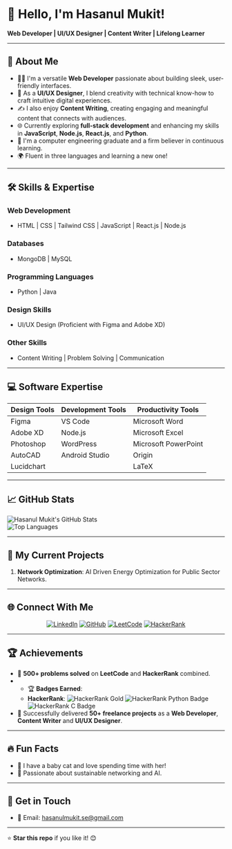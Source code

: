 # 👋 Hello, I'm Hasanul Mukit!  
**Web Developer | UI/UX Designer | Content Writer | Lifelong Learner**

---

## 🌟 About Me  
- 👨‍💻 I'm a versatile **Web Developer** passionate about building sleek, user-friendly interfaces.  
- 🎨 As a **UI/UX Designer**, I blend creativity with technical know-how to craft intuitive digital experiences.  
- ✍️ I also enjoy **Content Writing**, creating engaging and meaningful content that connects with audiences.  
- 🌐 Currently exploring **full-stack development** and enhancing my skills in **JavaScript**, **Node.js**, **React.js**, and **Python**.  
- 📘 I'm a computer engineering graduate and a firm believer in continuous learning.
- 🌍 Fluent in three languages and learning a new one!  


---

## 🛠️ Skills & Expertise  
### **Web Development**  
- HTML | CSS | Tailwind CSS | JavaScript | React.js | Node.js  
### **Databases**  
- MongoDB | MySQL  
### **Programming Languages**  
- Python | Java  
### **Design Skills**  
- UI/UX Design (Proficient with Figma and Adobe XD)  
### **Other Skills**  
- Content Writing | Problem Solving | Communication  

---

## 💻 Software Expertise  
| **Design Tools**   | **Development Tools** | **Productivity Tools**  |  
| ------------------- | --------------------- | ----------------------- |  
| Figma              | VS Code               | Microsoft Word          |  
| Adobe XD           | Node.js               | Microsoft Excel         |  
| Photoshop          | WordPress             | Microsoft PowerPoint    |  
| AutoCAD            | Android Studio        | Origin                  |  
| Lucidchart         |                       | LaTeX                   |  

---

## 📈 GitHub Stats  
![Hasanul Mukit's GitHub Stats](https://github-readme-stats.vercel.app/api?username=hasanulmukit&show_icons=true&theme=radical&hide=issues&count_private=true&include_all_commits=true)  
![Top Languages](https://github-readme-stats.vercel.app/api/top-langs/?username=hasanulmukit&layout=compact&theme=radical)

---

## 🌱 My Current Projects  
1. **Network Optimization**: AI Driven Energy Optimization for Public Sector Networks.  

---

## 🌐 Connect With Me  
<p align="center">
  <a href="https://www.linkedin.com/in/hasanul-mukit-b7a00117b/"><img src="https://img.shields.io/badge/-LinkedIn-blue?style=for-the-badge&logo=Linkedin&logoColor=white" alt="LinkedIn"></a>
  <a href="https://github.com/hasanulmukit"><img src="https://img.shields.io/badge/-GitHub-333?style=for-the-badge&logo=github&logoColor=white" alt="GitHub"></a>
  <a href="https://leetcode.com/u/hmukit/"><img src="https://img.shields.io/badge/-LeetCode-orange?style=for-the-badge&logo=LeetCode&logoColor=white" alt="LeetCode"></a>
  <a href="https://www.hackerrank.com/profile/hmukit_gub"><img src="https://img.shields.io/badge/-HackerRank-green?style=for-the-badge&logo=HackerRank&logoColor=white" alt="HackerRank"></a>
</p>

---

## 🏆 Achievements  
- 🏅 **500+ problems solved** on **LeetCode** and **HackerRank** combined.
- - 🏆 **Badges Earned**:  
  - **HackerRank**: <img src="https://img.shields.io/badge/Problem%20Solving-Gold-yellow?style=flat-square" alt="HackerRank Gold"> <img src="https://img.shields.io/badge/Python-Gold-yellow?style=flat-square" alt="HackerRank Python Badge"> <img src="https://img.shields.io/badge/C-Gold-yellow?style=flat-square" alt="HackerRank C Badge"> 
- 📝 Successfully delivered **50+ freelance projects** as a **Web Developer**, **Content Writer** and **UI/UX Designer**.

---

## 🔥 Fun Facts  
- 🐾 I have a baby cat and love spending time with her!  
- 🌱 Passionate about sustainable networking and AI.  

---

## 📨 Get in Touch  
- 📧 Email: hasanulmukit.se@gmail.com  

---

⭐️ **Star this repo** if you like it! 😊

